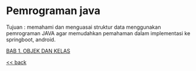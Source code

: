 # Pemrograman java
Tujuan :
memahami dan menguasai struktur data menggunakan pemrograman JAVA agar memudahkan pemahaman dalam implementasi ke springboot, android.

[BAB 1. OBJEK DAN KELAS](bab_1_objek_dan_kelas/readme.md)


[<< back](../README.md)